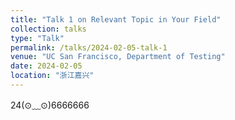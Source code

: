 ```yaml
---
title: "Talk 1 on Relevant Topic in Your Field"
collection: talks
type: "Talk"
permalink: /talks/2024-02-05-talk-1
venue: "UC San Francisco, Department of Testing"
date: 2024-02-05
location: "浙江嘉兴"
---
```


24(⊙﹏⊙)6666666
